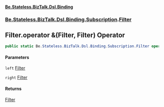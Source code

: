 #### [Be.Stateless.BizTalk.Dsl.Binding](README.md 'README')
### [Be.Stateless.BizTalk.Dsl.Binding.Subscription](Be.Stateless.BizTalk.Dsl.Binding.Subscription.md 'Be.Stateless.BizTalk.Dsl.Binding.Subscription').[Filter](Filter.md 'Be.Stateless.BizTalk.Dsl.Binding.Subscription.Filter')

## Filter.operator &(Filter, Filter) Operator

```csharp
public static Be.Stateless.BizTalk.Dsl.Binding.Subscription.Filter operator &(Be.Stateless.BizTalk.Dsl.Binding.Subscription.Filter left, Be.Stateless.BizTalk.Dsl.Binding.Subscription.Filter right);
```
#### Parameters

<a name='Be.Stateless.BizTalk.Dsl.Binding.Subscription.Filter.op_BitwiseAnd(Be.Stateless.BizTalk.Dsl.Binding.Subscription.Filter,Be.Stateless.BizTalk.Dsl.Binding.Subscription.Filter).left'></a>

`left` [Filter](Filter.md 'Be.Stateless.BizTalk.Dsl.Binding.Subscription.Filter')

<a name='Be.Stateless.BizTalk.Dsl.Binding.Subscription.Filter.op_BitwiseAnd(Be.Stateless.BizTalk.Dsl.Binding.Subscription.Filter,Be.Stateless.BizTalk.Dsl.Binding.Subscription.Filter).right'></a>

`right` [Filter](Filter.md 'Be.Stateless.BizTalk.Dsl.Binding.Subscription.Filter')

#### Returns
[Filter](Filter.md 'Be.Stateless.BizTalk.Dsl.Binding.Subscription.Filter')
